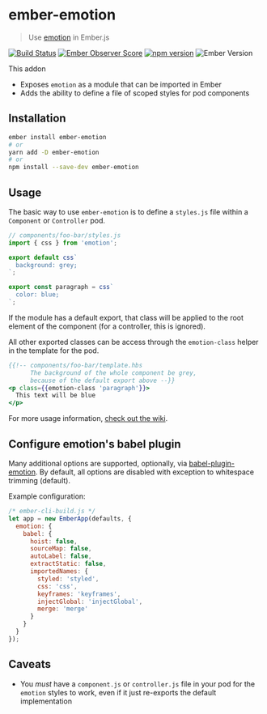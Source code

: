 # ember-emotion

> Use [emotion][emotion] in Ember.js

[![Build Status](https://travis-ci.org/alexlafroscia/ember-emotion.svg?branch=master)](https://travis-ci.org/alexlafroscia/ember-emotion)
[![Ember Observer Score](https://emberobserver.com/badges/ember-emotion.svg)](https://emberobserver.com/addons/ember-emotion)
[![npm version](https://badge.fury.io/js/ember-emotion.svg)](https://www.npmjs.com/package/ember-emotion)
![Ember Version](https://embadge.io/v1/badge.svg?start=2.12.0)

This addon

- Exposes `emotion` as a module that can be imported in Ember
- Adds the ability to define a file of scoped styles for pod components

## Installation

```bash
ember install ember-emotion
# or
yarn add -D ember-emotion
# or
npm install --save-dev ember-emotion
```

## Usage

The basic way to use `ember-emotion` is to define a `styles.js` file within a `Component` or `Controller` pod.

```javascript
// components/foo-bar/styles.js
import { css } from 'emotion';

export default css`
  background: grey;
`;

export const paragraph = css`
  color: blue;
`;
```

If the module has a default export, that class will be applied to the root element of the component (for a controller, this is ignored).

All other exported classes can be access through the `emotion-class` helper in the template for the pod.

```hbs
{{!-- components/foo-bar/template.hbs
      The background of the whole component be grey,
      because of the default export above --}}
<p class={{emotion-class 'paragraph'}}>
  This text will be blue
</p>
```

For more usage information, [check out the wiki](https://github.com/alexlafroscia/ember-emotion/wiki).

## Configure emotion's babel plugin

Many additional options are supported, optionally, via [babel-plugin-emotion][babel-plugin-emotion].  By default, all options are disabled with exception to whitespace trimming (default).

Example configuration:

```js
/* ember-cli-build.js */
let app = new EmberApp(defaults, {
  emotion: {
    babel: {
      hoist: false,
      sourceMap: false,
      autoLabel: false,
      extractStatic: false,
      importedNames: {
        styled: 'styled',
        css: 'css',
        keyframes: 'keyframes',
        injectGlobal: 'injectGlobal',
        merge: 'merge'
      }
    }
  }
});
```

## Caveats

- You _must_ have a `component.js` or `controller.js` file in your pod for the `emotion` styles to work, even if it just re-exports the default implementation

[emotion]: https://github.com/emotion-js/emotion
[emotion-object-styles]: https://emotion.sh/docs/object-styles
[babel-plugin-emotion]: https://github.com/emotion-js/emotion/tree/master/packages/babel-plugin-emotion
